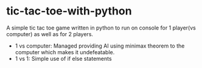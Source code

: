 # tic-tac-toe-with-python
A simple tic tac toe game written in python to run on console for 1 player(vs computer) as well as for 2 players.

* 1 vs computer: Managed providing AI using minimax theorem to the computer which makes it undefeatable.
* 1 vs 1: Simple use of if else statements
